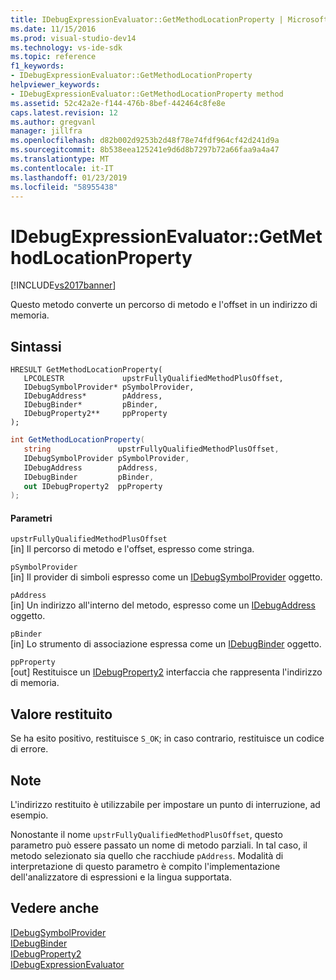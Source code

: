 ```yaml
---
title: IDebugExpressionEvaluator::GetMethodLocationProperty | Microsoft Docs
ms.date: 11/15/2016
ms.prod: visual-studio-dev14
ms.technology: vs-ide-sdk
ms.topic: reference
f1_keywords:
- IDebugExpressionEvaluator::GetMethodLocationProperty
helpviewer_keywords:
- IDebugExpressionEvaluator::GetMethodLocationProperty method
ms.assetid: 52c42a2e-f144-476b-8bef-442464c8fe8e
caps.latest.revision: 12
ms.author: gregvanl
manager: jillfra
ms.openlocfilehash: d82b002d9253b2d48f78e74fdf964cf42d241d9a
ms.sourcegitcommit: 8b538eea125241e9d6d8b7297b72a66faa9a4a47
ms.translationtype: MT
ms.contentlocale: it-IT
ms.lasthandoff: 01/23/2019
ms.locfileid: "58955438"
---
```

# <a name="idebugexpressionevaluatorgetmethodlocationproperty"></a>IDebugExpressionEvaluator::GetMethodLocationProperty
[!INCLUDE[vs2017banner](../../../includes/vs2017banner.md)]

Questo metodo converte un percorso di metodo e l'offset in un indirizzo di memoria.  
  
## <a name="syntax"></a>Sintassi  
  
```cpp#  
HRESULT GetMethodLocationProperty(   
   LPCOLESTR             upstrFullyQualifiedMethodPlusOffset,  
   IDebugSymbolProvider* pSymbolProvider,  
   IDebugAddress*        pAddress,  
   IDebugBinder*         pBinder,  
   IDebugProperty2**     ppProperty  
);  
```  
  
```csharp  
int GetMethodLocationProperty(  
   string               upstrFullyQualifiedMethodPlusOffset,   
   IDebugSymbolProvider pSymbolProvider,   
   IDebugAddress        pAddress,   
   IDebugBinder         pBinder,   
   out IDebugProperty2  ppProperty  
);  
```  
  
#### <a name="parameters"></a>Parametri  
 `upstrFullyQualifiedMethodPlusOffset`  
 [in] Il percorso di metodo e l'offset, espresso come stringa.  
  
 `pSymbolProvider`  
 [in] Il provider di simboli espresso come un [IDebugSymbolProvider](../../../extensibility/debugger/reference/idebugsymbolprovider.md) oggetto.  
  
 `pAddress`  
 [in] Un indirizzo all'interno del metodo, espresso come un [IDebugAddress](../../../extensibility/debugger/reference/idebugaddress.md) oggetto.  
  
 `pBinder`  
 [in] Lo strumento di associazione espressa come un [IDebugBinder](../../../extensibility/debugger/reference/idebugbinder.md) oggetto.  
  
 `ppProperty`  
 [out] Restituisce un [IDebugProperty2](../../../extensibility/debugger/reference/idebugproperty2.md) interfaccia che rappresenta l'indirizzo di memoria.  
  
## <a name="return-value"></a>Valore restituito  
 Se ha esito positivo, restituisce `S_OK`; in caso contrario, restituisce un codice di errore.  
  
## <a name="remarks"></a>Note  
 L'indirizzo restituito è utilizzabile per impostare un punto di interruzione, ad esempio.  
  
 Nonostante il nome `upstrFullyQualifiedMethodPlusOffset`, questo parametro può essere passato un nome di metodo parziali. In tal caso, il metodo selezionato sia quello che racchiude `pAddress`. Modalità di interpretazione di questo parametro è compito l'implementazione dell'analizzatore di espressioni e la lingua supportata.  
  
## <a name="see-also"></a>Vedere anche  
 [IDebugSymbolProvider](../../../extensibility/debugger/reference/idebugsymbolprovider.md)   
 [IDebugBinder](../../../extensibility/debugger/reference/idebugbinder.md)   
 [IDebugProperty2](../../../extensibility/debugger/reference/idebugproperty2.md)   
 [IDebugExpressionEvaluator](../../../extensibility/debugger/reference/idebugexpressionevaluator.md)

